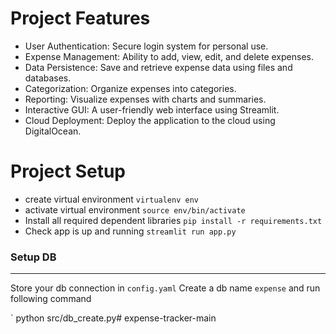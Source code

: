 # Project Features
- User Authentication: Secure login system for personal use.
- Expense Management: Ability to add, view, edit, and delete expenses.
- Data Persistence: Save and retrieve expense data using files and databases.
- Categorization: Organize expenses into categories.
- Reporting: Visualize expenses with charts and summaries.
- Interactive GUI: A user-friendly web interface using Streamlit.
- Cloud Deployment: Deploy the application to the cloud using DigitalOcean.


# Project Setup
- create virtual environment
`virtualenv env`
- activate virtual environment
`source env/bin/activate`
- Install all required dependent libraries
`pip install -r requirements.txt`
- Check app is up and running
`streamlit run app.py`


### Setup DB
---
Store your db connection in `config.yaml`
Create a db name `expense` and run following command

`
python src/db_create.py#   e x p e n s e - t r a c k e r - m a i n  
 